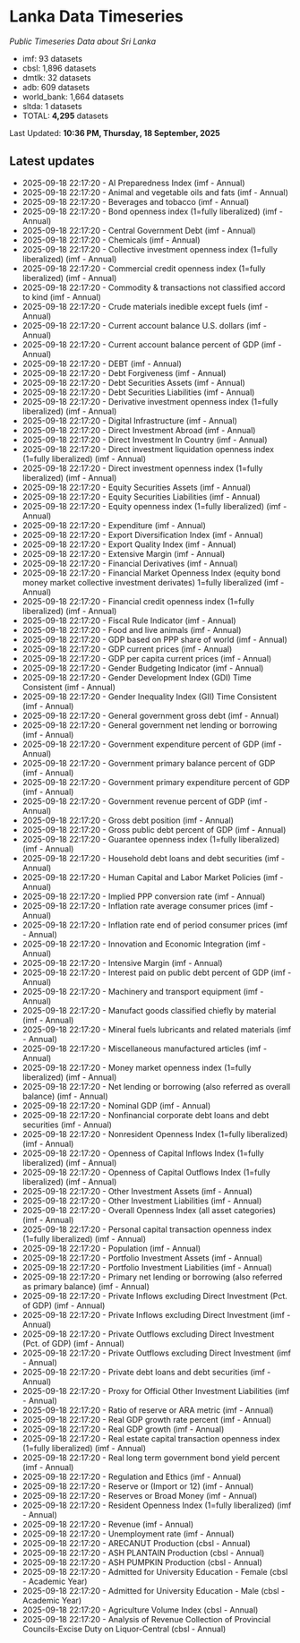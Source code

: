 # Lanka Data Timeseries
*Public Timeseries Data about Sri Lanka*

* imf: 93 datasets
* cbsl: 1,896 datasets
* dmtlk: 32 datasets
* adb: 609 datasets
* world_bank: 1,664 datasets
* sltda: 1 datasets
* TOTAL: **4,295** datasets

Last Updated: **10:36 PM, Thursday, 18 September, 2025**

## Latest updates

* 2025-09-18 22:17:20 - AI Preparedness Index (imf - Annual)
* 2025-09-18 22:17:20 - Animal and vegetable oils and fats (imf - Annual)
* 2025-09-18 22:17:20 - Beverages and tobacco (imf - Annual)
* 2025-09-18 22:17:20 - Bond openness index (1=fully liberalized) (imf - Annual)
* 2025-09-18 22:17:20 - Central Government Debt (imf - Annual)
* 2025-09-18 22:17:20 - Chemicals (imf - Annual)
* 2025-09-18 22:17:20 - Collective investment openness index (1=fully liberalized) (imf - Annual)
* 2025-09-18 22:17:20 - Commercial credit openness index (1=fully liberalized) (imf - Annual)
* 2025-09-18 22:17:20 - Commodity & transactions not classified accord to kind (imf - Annual)
* 2025-09-18 22:17:20 - Crude materials inedible except fuels (imf - Annual)
* 2025-09-18 22:17:20 - Current account balance U.S. dollars (imf - Annual)
* 2025-09-18 22:17:20 - Current account balance percent of GDP (imf - Annual)
* 2025-09-18 22:17:20 - DEBT (imf - Annual)
* 2025-09-18 22:17:20 - Debt Forgiveness (imf - Annual)
* 2025-09-18 22:17:20 - Debt Securities Assets (imf - Annual)
* 2025-09-18 22:17:20 - Debt Securities Liabilities (imf - Annual)
* 2025-09-18 22:17:20 - Derivative investment openness index (1=fully liberalized) (imf - Annual)
* 2025-09-18 22:17:20 - Digital Infrastructure (imf - Annual)
* 2025-09-18 22:17:20 - Direct Investment Abroad (imf - Annual)
* 2025-09-18 22:17:20 - Direct Investment In Country (imf - Annual)
* 2025-09-18 22:17:20 - Direct investment liquidation openness index (1=fully liberalized) (imf - Annual)
* 2025-09-18 22:17:20 - Direct investment openness index (1=fully liberalized) (imf - Annual)
* 2025-09-18 22:17:20 - Equity Securities Assets (imf - Annual)
* 2025-09-18 22:17:20 - Equity Securities Liabilities (imf - Annual)
* 2025-09-18 22:17:20 - Equity openness index (1=fully liberalized) (imf - Annual)
* 2025-09-18 22:17:20 - Expenditure (imf - Annual)
* 2025-09-18 22:17:20 - Export Diversification Index (imf - Annual)
* 2025-09-18 22:17:20 - Export Quality Index (imf - Annual)
* 2025-09-18 22:17:20 - Extensive Margin (imf - Annual)
* 2025-09-18 22:17:20 - Financial Derivatives (imf - Annual)
* 2025-09-18 22:17:20 - Financial Market Openness Index (equity bond money market collective investment derivates) 1=fully liberalized (imf - Annual)
* 2025-09-18 22:17:20 - Financial credit openness index (1=fully liberalized) (imf - Annual)
* 2025-09-18 22:17:20 - Fiscal Rule Indicator (imf - Annual)
* 2025-09-18 22:17:20 - Food and live animals (imf - Annual)
* 2025-09-18 22:17:20 - GDP based on PPP share of world (imf - Annual)
* 2025-09-18 22:17:20 - GDP current prices (imf - Annual)
* 2025-09-18 22:17:20 - GDP per capita current prices (imf - Annual)
* 2025-09-18 22:17:20 - Gender Budgeting Indicator (imf - Annual)
* 2025-09-18 22:17:20 - Gender Development Index (GDI) Time Consistent (imf - Annual)
* 2025-09-18 22:17:20 - Gender Inequality Index (GII) Time Consistent (imf - Annual)
* 2025-09-18 22:17:20 - General government gross debt (imf - Annual)
* 2025-09-18 22:17:20 - General government net lending or borrowing (imf - Annual)
* 2025-09-18 22:17:20 - Government expenditure percent of GDP (imf - Annual)
* 2025-09-18 22:17:20 - Government primary balance percent of GDP (imf - Annual)
* 2025-09-18 22:17:20 - Government primary expenditure percent of GDP (imf - Annual)
* 2025-09-18 22:17:20 - Government revenue percent of GDP (imf - Annual)
* 2025-09-18 22:17:20 - Gross debt position (imf - Annual)
* 2025-09-18 22:17:20 - Gross public debt percent of GDP (imf - Annual)
* 2025-09-18 22:17:20 - Guarantee openness index (1=fully liberalized) (imf - Annual)
* 2025-09-18 22:17:20 - Household debt loans and debt securities (imf - Annual)
* 2025-09-18 22:17:20 - Human Capital and Labor Market Policies (imf - Annual)
* 2025-09-18 22:17:20 - Implied PPP conversion rate (imf - Annual)
* 2025-09-18 22:17:20 - Inflation rate average consumer prices (imf - Annual)
* 2025-09-18 22:17:20 - Inflation rate end of period consumer prices (imf - Annual)
* 2025-09-18 22:17:20 - Innovation and Economic Integration (imf - Annual)
* 2025-09-18 22:17:20 - Intensive Margin (imf - Annual)
* 2025-09-18 22:17:20 - Interest paid on public debt percent of GDP (imf - Annual)
* 2025-09-18 22:17:20 - Machinery and transport equipment (imf - Annual)
* 2025-09-18 22:17:20 - Manufact goods classified chiefly by material (imf - Annual)
* 2025-09-18 22:17:20 - Mineral fuels lubricants and related materials (imf - Annual)
* 2025-09-18 22:17:20 - Miscellaneous manufactured articles (imf - Annual)
* 2025-09-18 22:17:20 - Money market openness index (1=fully liberalized) (imf - Annual)
* 2025-09-18 22:17:20 - Net lending or borrowing (also referred as overall balance) (imf - Annual)
* 2025-09-18 22:17:20 - Nominal GDP (imf - Annual)
* 2025-09-18 22:17:20 - Nonfinancial corporate debt loans and debt securities (imf - Annual)
* 2025-09-18 22:17:20 - Nonresident Openness Index (1=fully liberalized) (imf - Annual)
* 2025-09-18 22:17:20 - Openness of Capital Inflows Index (1=fully liberalized) (imf - Annual)
* 2025-09-18 22:17:20 - Openness of Capital Outflows Index (1=fully liberalized) (imf - Annual)
* 2025-09-18 22:17:20 - Other Investment Assets (imf - Annual)
* 2025-09-18 22:17:20 - Other Investment Liabilities (imf - Annual)
* 2025-09-18 22:17:20 - Overall Openness Index (all asset categories) (imf - Annual)
* 2025-09-18 22:17:20 - Personal capital transaction openness index (1=fully liberalized) (imf - Annual)
* 2025-09-18 22:17:20 - Population (imf - Annual)
* 2025-09-18 22:17:20 - Portfolio Investment Assets (imf - Annual)
* 2025-09-18 22:17:20 - Portfolio Investment Liabilities (imf - Annual)
* 2025-09-18 22:17:20 - Primary net lending or borrowing (also referred as primary balance) (imf - Annual)
* 2025-09-18 22:17:20 - Private Inflows excluding Direct Investment (Pct. of GDP) (imf - Annual)
* 2025-09-18 22:17:20 - Private Inflows excluding Direct Investment (imf - Annual)
* 2025-09-18 22:17:20 - Private Outflows excluding Direct Investment (Pct. of GDP) (imf - Annual)
* 2025-09-18 22:17:20 - Private Outflows excluding Direct Investment (imf - Annual)
* 2025-09-18 22:17:20 - Private debt loans and debt securities (imf - Annual)
* 2025-09-18 22:17:20 - Proxy for Official Other Investment Liabilities (imf - Annual)
* 2025-09-18 22:17:20 - Ratio of reserve or ARA metric (imf - Annual)
* 2025-09-18 22:17:20 - Real GDP growth rate percent (imf - Annual)
* 2025-09-18 22:17:20 - Real GDP growth (imf - Annual)
* 2025-09-18 22:17:20 - Real estate capital transaction openness index (1=fully liberalized) (imf - Annual)
* 2025-09-18 22:17:20 - Real long term government bond yield percent (imf - Annual)
* 2025-09-18 22:17:20 - Regulation and Ethics (imf - Annual)
* 2025-09-18 22:17:20 - Reserve or (Import or 12) (imf - Annual)
* 2025-09-18 22:17:20 - Reserves or Broad Money (imf - Annual)
* 2025-09-18 22:17:20 - Resident Openness Index (1=fully liberalized) (imf - Annual)
* 2025-09-18 22:17:20 - Revenue (imf - Annual)
* 2025-09-18 22:17:20 - Unemployment rate (imf - Annual)
* 2025-09-18 22:17:20 - ARECANUT Production (cbsl - Annual)
* 2025-09-18 22:17:20 - ASH PLANTAIN Production (cbsl - Annual)
* 2025-09-18 22:17:20 - ASH PUMPKIN Production (cbsl - Annual)
* 2025-09-18 22:17:20 - Admitted for University Education - Female (cbsl - Academic Year)
* 2025-09-18 22:17:20 - Admitted for University Education - Male (cbsl - Academic Year)
* 2025-09-18 22:17:20 - Agriculture Volume Index (cbsl - Annual)
* 2025-09-18 22:17:20 - Analysis of Revenue Collection of Provincial Councils-Excise Duty on Liquor-Central (cbsl - Annual)